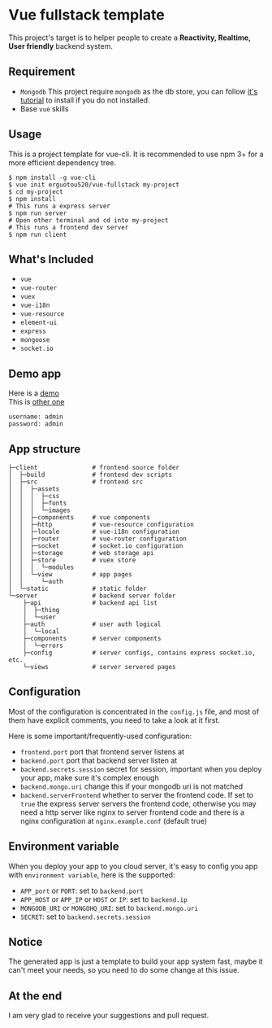 # Vue fullstack template
This project's target is to helper people to create a **Reactivity, Realtime, User friendly** backend system.

## Requirement
- `Mongodb` This project require `mongodb` as the db store, you can follow [it's tutorial](https://docs.mongodb.com/manual/administration/install-community/) to install if you do not installed.
- Base `vue` skills

## Usage
This is a project template for vue-cli. It is recommended to use npm 3+ for a more efficient dependency tree.
```shell
$ npm install -g vue-cli
$ vue init erguotou520/vue-fullstack my-project
$ cd my-project
$ npm install
# This runs a express server
$ npm run server
# Open other terminal and cd into my-project
# This runs a frontend dev server
$ npm run client
```

## What's Included
- `vue`
- `vue-router`
- `vuex`
- `vue-i18n`
- `vue-resource`
- `element-ui`
- `express`
- `mongoose`
- `socket.io`

## Demo app
Here is a [demo](https://vue-fullstack-demo.herokuapp.com)  
This is [other one](http://meals.erguotou.me)  
```
username: admin
password: admin
```

## App structure
```
├─client               # frontend source folder
│  ├─build             # frontend dev scripts
│  ├─src               # frontend src
│  │  ├─assets
│  │  │  ├─css
│  │  │  ├─fonts
│  │  │  └─images
│  │  ├─components     # vue components
│  │  ├─http           # vue-resource configuration
│  │  ├─locale         # vue-i18n configuration
│  │  ├─router         # vue-router configuration
│  │  ├─socket         # socket.io configuration
│  │  ├─storage        # web storage api
│  │  ├─store          # vuex store
│  │  │  └─modules
│  │  └─view           # app pages
│  │     └─auth
│  └─static            # static folder
└─server               # backend server folder
    ├─api              # backend api list
    │  ├─thing
    │  └─user
    ├─auth             # user auth logical
    │  └─local
    ├─components       # server components
    │  └─errors
    ├─config           # server configs, contains express socket.io, etc.
    └─views            # server servered pages
```

## Configuration
Most of the configuration is concentrated in the `config.js` file, and most of them have explicit comments, you need to take a look at it first.

Here is some important/frequently-used configuration:
- `frontend.port` port that frontend server listens at
- `backend.port` port that backend server listen at
- `backend.secrets.session` secret for session, important when you deploy your app, make sure it's complex enough
- `backend.mongo.uri` change this if your mongodb uri is not matched
- `backend.serverFrontend` whether to server the frontend code. If set to `true` the express server servers the frontend code, otherwise you may need a http server like nginx to server frontend code and there is a nginx configuration at `nginx.example.conf` (default true)

## Environment variable
When you deploy your app to you cloud server, it's easy to config you app with `environment variable`, here is the supported:  
- `APP_port` or `PORT`: set to `backend.port`
- `APP_HOST` or `APP_IP` or `HOST` or `IP`: set to `backend.ip`
- `MONGODB_URI` or `MONGOHQ_URI`: set to `backend.mongo.uri`
- `SECRET`: set to `backend.secrets.session`

## Notice
The generated app is just a template to build your app system fast, maybe it can't meet your needs, so you need to do some change at this issue.

## At the end
I am very glad to receive your suggestions and pull request.

